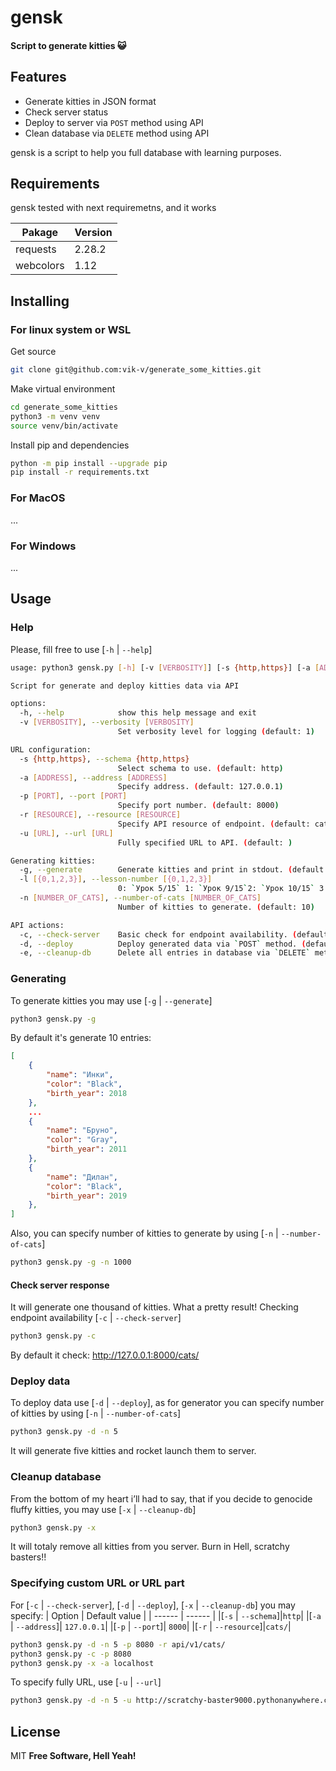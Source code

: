 # gensk
#### Script to generate kitties  😺
## Features
- Generate kitties in JSON format
- Check server status
- Deploy to server via `POST` method using API
- Clean database via `DELETE` method using API

gensk is a script to help you full database with learning purposes.

## Requirements
gensk tested with next requiremetns, and it works

| Pakage | Version |
| ------ | ------ |
| requests | 2.28.2 |
| webcolors | 1.12 |

## Installing
### For linux system or WSL
Get source
```sh
git clone git@github.com:vik-v/generate_some_kitties.git
```
Make virtual environment
```sh
cd generate_some_kitties
python3 -m venv venv
source venv/bin/activate
```
Install pip and dependencies
```sh
python -m pip install --upgrade pip
pip install -r requirements.txt
```
### For MacOS
...
### For Windows
...

## Usage
### Help
Please, fill free to use [`-h` | `--help`]
```sh
usage: python3 gensk.py [-h] [-v [VERBOSITY]] [-s {http,https}] [-a [ADDRESS]] [-p [PORT]] [-r [RESOURCE]] [-u [URL]] [-g] [-l [{0,1,2,3}]] [-n [NUMBER_OF_CATS]] [-c | -d | -e]

Script for generate and deploy kitties data via API

options:
  -h, --help            show this help message and exit
  -v [VERBOSITY], --verbosity [VERBOSITY]
                        Set verbosity level for logging (default: 1)

URL configuration:
  -s {http,https}, --schema {http,https}
                        Select schema to use. (default: http)
  -a [ADDRESS], --address [ADDRESS]
                        Specify address. (default: 127.0.0.1)
  -p [PORT], --port [PORT]
                        Specify port number. (default: 8000)
  -r [RESOURCE], --resource [RESOURCE]
                        Specify API resource of endpoint. (default: cats/)
  -u [URL], --url [URL]
                        Fully specified URL to API. (default: )

Generating kitties:
  -g, --generate        Generate kitties and print in stdout. (default: False)
  -l [{0,1,2,3}], --lesson-number [{0,1,2,3}]
                        0: `Урок 5/15` 1: `Урок 9/15`2: `Урок 10/15` 3: `Урок 12/15`. (default: 0)
  -n [NUMBER_OF_CATS], --number-of-cats [NUMBER_OF_CATS]
                        Number of kitties to generate. (default: 10)

API actions:
  -c, --check-server    Basic check for endpoint availability. (default: False)
  -d, --deploy          Deploy generated data via `POST` method. (default: False)
  -e, --cleanup-db      Delete all entries in database via `DELETE` method. (default: False)
```

### Generating
To generate kitties you may use [`-g` | `--generate`]
```sh
python3 gensk.py -g
```
By default it's generate 10 entries:
```json
[
    {
        "name": "Инки",
        "color": "Black",
        "birth_year": 2018
    },
    ...
    {
        "name": "Бруно",
        "color": "Gray",
        "birth_year": 2011
    },
    {
        "name": "Дилан",
        "color": "Black",
        "birth_year": 2019
    },
]
```
Also, you can specify number of kitties to generate by using [`-n` |  `--number-of-cats`]
```sh
python3 gensk.py -g -n 1000
```
#### Check server response
It will generate one thousand of kitties. What a pretty result!
Checking endpoint availability [`-c` |  `--check-server`]
```sh
python3 gensk.py -c
```
By default it check: http://127.0.0.1:8000/cats/

### Deploy data
To deploy data use [`-d` | `--deploy`], as for generator you can specify number of kitties by using [`-n` |  `--number-of-cats`]
```sh
python3 gensk.py -d -n 5
```
It will generate five kitties and rocket launch them to server.

### Cleanup database
From the bottom of my heart i’ll had to say, that if you decide to genocide fluffy kitties, you may use [`-x` | `--cleanup-db`]
```sh
python3 gensk.py -x
```
It will totaly remove all kitties from you server. Burn in Hell, scratchy basters!!

### Specifying custom URL or URL part
For [`-c` | `--check-server`], [`-d` | `--deploy`], [`-x` | `--cleanup-db`] you may specify:
| Option | Default value |
| ------ | ------ |
|[`-s` \| `--schema`]|`http`|
|[`-a` \| `--address`]| `127.0.0.1`|
|[`-p` \| `--port`]| `8000`|
|[`-r` \| `--resource`]|`cats/`|
```sh
python3 gensk.py -d -n 5 -p 8080 -r api/v1/cats/
python3 gensk.py -c -p 8080
python3 gensk.py -x -a localhost
```
To specify fully URL, use [`-u` | `--url`]
```sh
python3 gensk.py -d -n 5 -u http://scratchy-baster9000.pythonanywhere.com/cats/
```
## License

MIT
**Free Software, Hell Yeah!**
